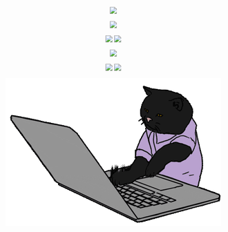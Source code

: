 <p align="center">
    <img src="https://capsule-render.vercel.app/api?type=waving&height=300&color=gradient&text=HI%20Welcome&desc=I%20am%20Quenan&descAlignY=69&descSize=25">
</p>

<p align="center">
    <img width="800" src="https://readme-typing-svg.demolab.com?font=Fira+Code&pause=1000&color=F9AEAC&center=true&vCenter=true&width=600&lines=Welcome+to+my+GitHub+profile+page!;%E6%AC%A2%E8%BF%8E%E6%9D%A5%E5%88%B0%E6%88%91+GitHub+%E4%B8%BB%E9%A1%B5%EF%BC%81">
</p>

<p align="center">
    <img width="400" src="https://github-readme-stats.vercel.app/api?username=qnquenan&locale=cn&line_height=33&show_icons=true&hide_border=true&theme=transparent&text_color=F9AEAC&title_color=F9AEAC&icon_color=F9AEAC&hide=prs,contribs&rank_icon=default"/>
    <img width="400" src="https://github-readme-streak-stats-xiaokang2022.vercel.app/?user=qnquenan&theme=transparent&hide_border=true&stroke=F9AEAC&ring=F9AEAC&fire=F9AEAC&currStreakNum=F9AEAC&currStreakLabel=F9AEAC&sideNums=F9AEAC&sideLabels=F9AEAC"/>
</p>

<p align="center">
    <img width="800" src="https://github-readme-activity-graph.vercel.app/graph?username=qnquenan&theme=github-compact&hide_border=true&area=true&bg_color=00000000&color=F9AEAC&line=F9AEAC&point=F9AEAC&title_color=F9AEAC&area_color=F9AEAC&locale=zh" />
</p>

<p align="center">
  <img width="300" src="https://github-readme-stats.vercel.app/api/top-langs/?username=qnquenan&theme=transparent&hide_border=true&layout=donut-vertical&langs_count=6&text_color=F9AEAC&title_color=F9AEAC&icon_color=F9AEAC&bg_color=00000000" />
  <img width="600" src="https://github-readme-stats.vercel.app/api/wakatime?username=qnquenan&theme=transparent&hide_border=true&text_color=F9AEAC&title_color=F9AEAC&icon_color=F9AEAC&bg_color=00000000&layout=compact" />
</p>




<p align="center">
    <img src="https://raw.githubusercontent.com/heartyang520/HeartYang.github.io/main/share/hacker_a.gif">
</p>
